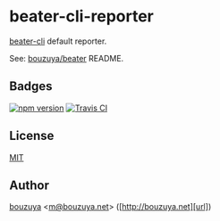 # beater-cli-reporter

[beater-cli][bouzuya/beater-cli] default reporter.

See: [bouzuya/beater][] README.

[bouzuya/beater]: https://github.com/bouzuya/beater
[bouzuya/beater-cli]: https://github.com/bouzuya/beater-cli

## Badges

[![npm version][npm-badge-url]][npm-url]
[![Travis CI][travisci-badge-url]][travisci-url]

[npm-badge-url]: https://badge.fury.io/js/beater-cli-reporter.svg
[npm-url]: https://www.npmjs.com/package/beater-cli-reporter
[travisci-badge-url]: https://travis-ci.org/bouzuya/beater-cli-reporter.svg?branch=master
[travisci-url]: https://travis-ci.org/bouzuya/beater-cli-reporter

## License

[MIT](LICENSE)

## Author

[bouzuya][user] &lt;[m@bouzuya.net][email]&gt; ([http://bouzuya.net][url])

[user]: https://github.com/bouzuya
[email]: mailto:m@bouzuya.net
[url]: http://bouzuya.net
